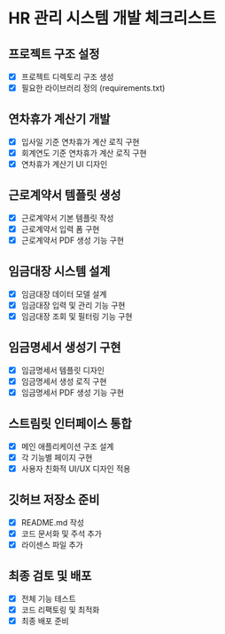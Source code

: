 # HR 관리 시스템 개발 체크리스트

## 프로젝트 구조 설정
- [x] 프로젝트 디렉토리 구조 생성
- [x] 필요한 라이브러리 정의 (requirements.txt)

## 연차휴가 계산기 개발
- [x] 입사일 기준 연차휴가 계산 로직 구현
- [x] 회계연도 기준 연차휴가 계산 로직 구현
- [x] 연차휴가 계산기 UI 디자인

## 근로계약서 템플릿 생성
- [x] 근로계약서 기본 템플릿 작성
- [x] 근로계약서 입력 폼 구현
- [x] 근로계약서 PDF 생성 기능 구현

## 임금대장 시스템 설계
- [x] 임금대장 데이터 모델 설계
- [x] 임금대장 입력 및 관리 기능 구현
- [x] 임금대장 조회 및 필터링 기능 구현

## 임금명세서 생성기 구현
- [x] 임금명세서 템플릿 디자인
- [x] 임금명세서 생성 로직 구현
- [x] 임금명세서 PDF 생성 기능 구현

## 스트림릿 인터페이스 통합
- [x] 메인 애플리케이션 구조 설계
- [x] 각 기능별 페이지 구현
- [x] 사용자 친화적 UI/UX 디자인 적용

## 깃허브 저장소 준비
- [x] README.md 작성
- [x] 코드 문서화 및 주석 추가
- [x] 라이센스 파일 추가

## 최종 검토 및 배포
- [x] 전체 기능 테스트
- [x] 코드 리팩토링 및 최적화
- [x] 최종 배포 준비
